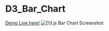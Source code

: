 # D3_Bar_Chart

[Demo Live here!](https://oyelowo.github.io/D3_Bar_Chart/)
![D3.js Bar Chart Screenshot]("Oyelowo/D3_Bar_Chart/favicon.ico")
